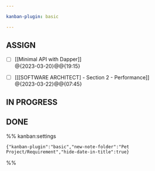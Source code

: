 ```yaml
---

kanban-plugin: basic

---
```


## ASSIGN

- [ ] [[Minimal API with Dapper]]<br>@{2023-03-20}@@{19:15}
- [ ] [[[SOFTWARE ARCHITECT] - Section 2 - Performance]]<br>@{2023-03-22}@@{07:45}


## IN PROGRESS



## DONE





%% kanban:settings
```
{"kanban-plugin":"basic","new-note-folder":"Pet Project/Requirement","hide-date-in-title":true}
```
%%